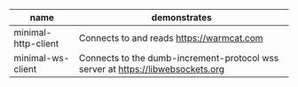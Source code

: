 |name|demonstrates|
---|---
minimal-http-client|Connects to and reads https://warmcat.com
minimal-ws-client|Connects to the dumb-increment-protocol wss server at https://libwebsockets.org
